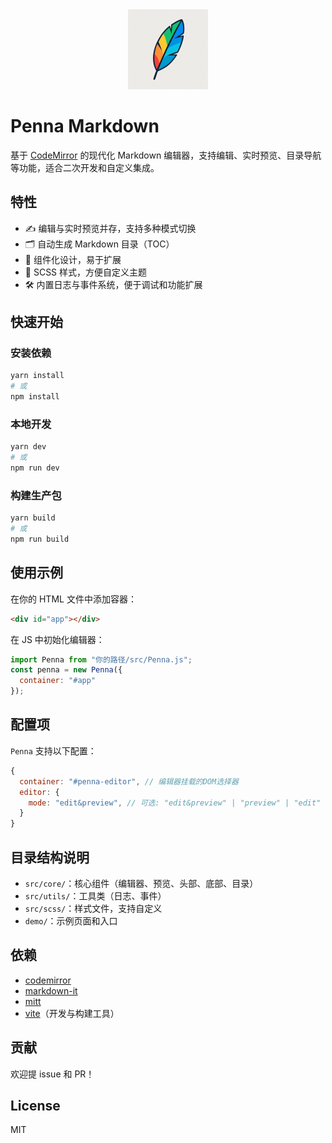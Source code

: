 <div align="center">
  <img src="logo/android-chrome-512x512.png" alt="Penna Logo" width="128" />
</div>

# Penna Markdown

基于 [CodeMirror](https://codemirror.net/) 的现代化 Markdown 编辑器，支持编辑、实时预览、目录导航等功能，适合二次开发和自定义集成。

## 特性

- ✍️ 编辑与实时预览并存，支持多种模式切换
- 🗂️ 自动生成 Markdown 目录（TOC）
- 🧩 组件化设计，易于扩展
- 🎨 SCSS 样式，方便自定义主题
- 🛠️ 内置日志与事件系统，便于调试和功能扩展

## 快速开始

### 安装依赖

```bash
yarn install
# 或
npm install
```

### 本地开发

```bash
yarn dev
# 或
npm run dev
```

### 构建生产包

```bash
yarn build
# 或
npm run build
```

## 使用示例

在你的 HTML 文件中添加容器：

```html
<div id="app"></div>
```

在 JS 中初始化编辑器：

```js
import Penna from "你的路径/src/Penna.js";
const penna = new Penna({
  container: "#app"
});
```

## 配置项

`Penna` 支持以下配置：

```js
{
  container: "#penna-editor", // 编辑器挂载的DOM选择器
  editor: {
    mode: "edit&preview", // 可选: "edit&preview" | "preview" | "edit"
  }
}
```

## 目录结构说明

- `src/core/`：核心组件（编辑器、预览、头部、底部、目录）
- `src/utils/`：工具类（日志、事件）
- `src/scss/`：样式文件，支持自定义
- `demo/`：示例页面和入口

## 依赖

- [codemirror](https://www.npmjs.com/package/codemirror)
- [markdown-it](https://www.npmjs.com/package/markdown-it)
- [mitt](https://www.npmjs.com/package/mitt)
- [vite](https://vitejs.dev/)（开发与构建工具）

## 贡献

欢迎提 issue 和 PR！

## License

MIT
